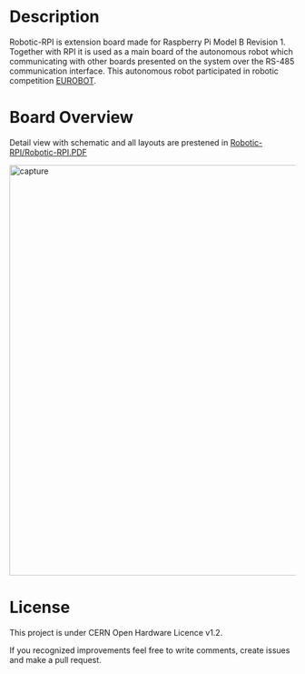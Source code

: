 # Description

Robotic-RPI is extension board made for Raspberry Pi Model B Revision 1. Together with RPI it is used as a main board of the autonomous robot which communicating with other boards presented on the system over the RS-485 communication interface. This autonomous robot participated in robotic competition [EUROBOT](http://www.eurobot.org/).

# Board Overview
Detail view with schematic and all layouts are prestened in [Robotic-RPI/Robotic-RPI.PDF](https://github.com/srdjanStankovic/Robotic-RPI/blob/master/Robotic-RPI/Robotic-RPI.PDF)

<img width="722" alt="capture" src="https://user-images.githubusercontent.com/8199494/51586227-acaa6f80-1edc-11e9-9af9-545e196c0b15.PNG">

# License
This project is under CERN Open Hardware Licence v1.2.

If you recognized improvements feel free to write comments, create issues and make a pull request.
